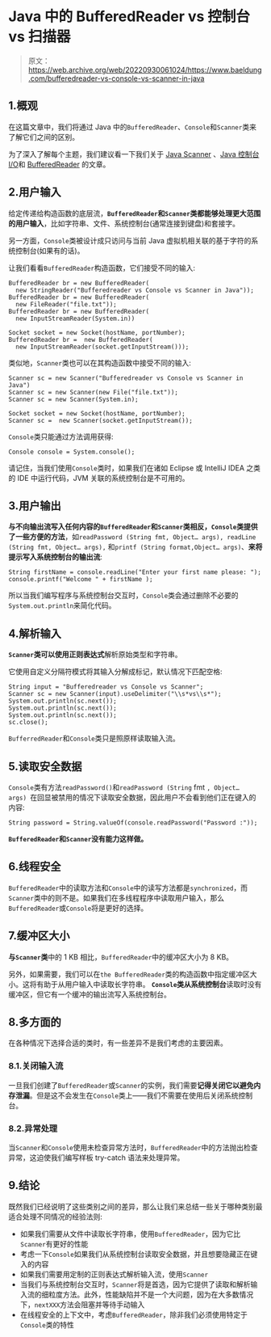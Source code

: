 # Java 中的 BufferedReader vs 控制台 vs 扫描器

> 原文：<https://web.archive.org/web/20220930061024/https://www.baeldung.com/bufferedreader-vs-console-vs-scanner-in-java>

## 1.概观

在这篇文章中，我们将通过 Java 中的`BufferedReader`、`Console`和`Scanner`类来了解它们之间的区别。

为了深入了解每个主题，我们建议看一下我们关于 [Java Scanner](/web/20220524031335/https://www.baeldung.com/java-scanner) 、[Java 控制台 I/O](/web/20220524031335/https://www.baeldung.com/java-console-input-output)和 [BufferedReader](/web/20220524031335/https://www.baeldung.com/java-buffered-reader) 的文章。

## 2.用户输入

给定传递给构造函数的底层流，**`BufferedReader`和`Scanner`类都能够处理更大范围的用户输入**，比如字符串、文件、系统控制台(通常连接到键盘)和套接字。

另一方面，`Console`类被设计成只访问与当前 Java 虚拟机相关联的基于字符的系统控制台(如果有的话)。

让我们看看`BufferedReader`构造函数，它们接受不同的输入:

```
BufferedReader br = new BufferedReader(
  new StringReader("Bufferedreader vs Console vs Scanner in Java"));
BufferedReader br = new BufferedReader(
  new FileReader("file.txt"));
BufferedReader br = new BufferedReader(
  new InputStreamReader(System.in))

Socket socket = new Socket(hostName, portNumber);
BufferedReader br =  new BufferedReader(
  new InputStreamReader(socket.getInputStream())); 
```

类似地，`Scanner`类也可以在其构造函数中接受不同的输入:

```
Scanner sc = new Scanner("Bufferedreader vs Console vs Scanner in Java")
Scanner sc = new Scanner(new File("file.txt"));
Scanner sc = new Scanner(System.in);

Socket socket = new Socket(hostName, portNumber);
Scanner sc =  new Scanner(socket.getInputStream());
```

`Console`类只能通过方法调用获得:

```
Console console = System.console();
```

请记住，当我们使用`Console`类时，如果我们在诸如 Eclipse 或 IntelliJ IDEA 之类的 IDE 中运行代码，JVM 关联的系统控制台是不可用的。

## 3.用户输出

**与不向输出流写入任何内容的`BufferedReader`和`Scanner`类相反，`Console`类提供了一些方便的方法**，如`readPassword (String fmt, Object… args), readLine (String fmt, Object… args),` 和`printf (String format,Object… args)`、**来将提示写入系统控制台的输出流**:

```
String firstName = console.readLine("Enter your first name please: ");
console.printf("Welcome " + firstName );
```

所以当我们编写程序与系统控制台交互时，`Console`类会通过删除不必要的`System.out.println`来简化代码。

## 4.解析输入

**`Scanner`类可以使用正则表达式**解析原始类型和字符串。

它使用自定义分隔符模式将其输入分解成标记，默认情况下匹配空格:

```
String input = "Bufferedreader vs Console vs Scanner";
Scanner sc = new Scanner(input).useDelimiter("\\s*vs\\s*");
System.out.println(sc.next());
System.out.println(sc.next());
System.out.println(sc.next());
sc.close();
```

`BufferredReader`和`Console`类只是照原样读取输入流。

## 5.读取安全数据

`Console`类有方法`readPassword()`和`readPassword (String` fmt `, Object… args) `在回显被禁用的情况下读取安全数据，因此用户不会看到他们正在键入的内容:

```
String password = String.valueOf(console.readPassword("Password :")); 
```

**`BufferedReader`和`Scanner`没有能力这样做。**

## 6.线程安全

`BufferedReader`中的读取方法和`Console`中的读写方法都是`synchronized`，而`Scanner`类中的则不是。如果我们在多线程程序中读取用户输入，那么`BufferedReader`或`Console`将是更好的选择。

## 7.缓冲区大小

**与`Scanner`类**中的 1 KB 相比，`BufferedReader`中的缓冲区大小为 8 KB。

另外，如果需要，我们可以在`the BufferedReader`类的构造函数中指定缓冲区大小。这将有助于从用户输入中读取长字符串。 **`Console`类从系统控制台**读取时没有缓冲区，但它有一个缓冲的输出流写入系统控制台。

## 8.多方面的

在各种情况下选择合适的类时，有一些差异不是我们考虑的主要因素。

### 8.1.关闭输入流

一旦我们创建了`BufferedReader`或`Scanner`的实例，我们需要**记得关闭它以避免内存泄漏**。但是这不会发生在`Console`类上——我们不需要在使用后关闭系统控制台。

### 8.2.异常处理

当`Scanner`和`Console`使用未检查异常方法时，`BufferedReader`中的方法抛出检查异常，这迫使我们编写样板 try-catch 语法来处理异常。

## 9.结论

既然我们已经说明了这些类别之间的差异，那么让我们来总结一些关于哪种类别最适合处理不同情况的经验法则:

*   如果我们需要从文件中读取长字符串，使用`BufferedReader`，因为它比`Scanner`有更好的性能
*   考虑一下`Console`如果我们从系统控制台读取安全数据，并且想要隐藏正在键入的内容
*   如果我们需要用定制的正则表达式解析输入流，使用`Scanner`
*   当我们与系统控制台交互时，`Scanner`将是首选，因为它提供了读取和解析输入流的细粒度方法。此外，性能缺陷并不是一个大问题，因为在大多数情况下，`nextXXX`方法会阻塞并等待手动输入
*   在线程安全的上下文中，考虑`BufferedReader`，除非我们必须使用特定于`Console`类的特性
